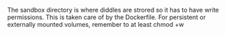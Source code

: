The sandbox directory is where diddles are strored so it has to have write permissions.
This is taken care of by the Dockerfile. For persistent or externally mounted volumes, 
remember to at least chmod +w

